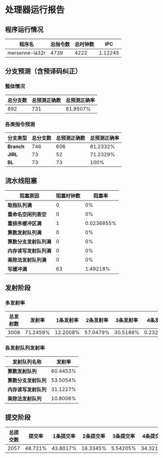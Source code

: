 # 处理器运行报告
## 程序运行情况
|程序名|总指令数|总时钟数|IPC|
|---|---|---|---|
|mersenne-la32r|4739|4222|1.12245|

## 分支预测（含预译码纠正）
### 整体情况
|总分支数|总预测正确数|总预测正确率|
|---|---|---|
|892|731|81.9507%|

### 各类指令预测
|分支类型|总分支数|总预测正确数|总预测正确率|
|---|---|---|---|
|**Branch**| 746 | 606 | 81.2332%|
|**JIRL**| 73 | 52 | 71.2329%|
|**BL**| 73 | 73 | 100%|

## 流水线阻塞
|阻塞原因|阻塞时钟数|阻塞率|
|---|---|---|
|**取指队列满**| 0 | 0%|
|**重命名空闲列表空**|0 | 0%|
|**重排序缓冲区满**|1 | 0.0236855%|
|**算数发射队列满**|0 | 0%|
|**算数分支发射队列满**|0 | 0%|
|**内存读写发射队列满**|0 | 0%|
|**乘除法发射队列满**|0 | 0%|
|**写缓冲满**|63 | 1.49218%|

## 发射阶段
### 多发射率
|总发射数|发射率|1条发射率|2条发射率|3条发射率|4条发射率|
|---|---|---|---|---|---|
|3008|71.2459%|12.2008%|57.0479%|30.5186%|0.232713%|

### 各发射队列发射率
|发射队列名称|发射率|
|---|---|
|**算数发射队列**|60.4453%|
|**算数分支发射队列**|53.5054%|
|**内存读写发射队列**|31.1227%|
|**乘除法发射队列**|10.8006%|

## 提交阶段
|总提交数|提交率|1条提交率|2条提交率|3条提交率|4条提交率|
|---|---|---|---|---|---|
|2057|48.721%|43.8017%|16.3345%|5.54205%|34.3218%|
